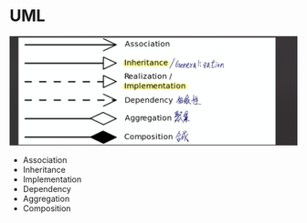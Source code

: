 # UML

![UML](/.gitbook/assets/2020-10-24-17-06-43.png)

- Association
- Inheritance
- Implementation
- Dependency
- Aggregation
- Composition